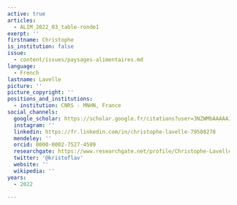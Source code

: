 ```yaml
---
active: true
articles:
  - ALIM_2022_03_table-ronde1
exerpt: ''
firstname: Christophe
is_institution: false
issue:
  - content/issues/paysages-alimentaires.md
language:
  - French
lastname: Lavelle
picture: ''
picture_copyright: ''
positions_and_institutions:
  - institution: CNRS - MNHN, France
social_channels:
  google_scholar: https://scholar.google.fr/citations?user=3NZWMbAAAAAJ&hl=fr
  instagram: ''
  linkedin: https://fr.linkedin.com/in/christophe-lavelle-79508278
  mendeley: ''
  orcid: 0000-0002-7527-4589
  researchgate: https://www.researchgate.net/profile/Christophe-Lavelle
  twitter: '@kristoflav'
  website: ''
  wikipedia: ''
years:
  - 2022

---
```

